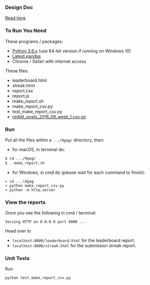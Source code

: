 ### Design Doc
[Read here](https://github.com/chunchuck2000/reddit_posts/blob/master/DESGIN_DOC.md)

### To Run You Need
These programs / packages:
* [Python 3.6.x](https://www.python.org/downloads/) (use 64-bit version if running on Windows 10)
* [Latest pandas](https://pandas.pydata.org/pandas-docs/stable/install.html)
* Chrome / Safari with internet access

These files:
* leaderboard.html
* streak.html
* report.css
* report.js
* make_report.sh
* make_report_csv.py
* test_make_report_csv.py
* [reddit_posts_2016_09_week_1.csv.gz](https://storage.googleapis.com/data_interview/reddit_posts_2016_09_week1/reddit_posts_2016_09_week_1.csv.gz)

### Run 
Put all the files within a ```.../9gag/``` directory, then:
* for macOS, in terminal do:
``` bash
$ cd .../9gag/
$ . make_report.sh
```
* for Windows, in cmd do (please wait for each command to finish):
```batch
> cd ...\9gag
> python make_report_csv.py
> python -m http.server
```

### View the reports
Once you see the following in cmd / terminal:
```
Serving HTTP on 0.0.0.0 port 8000 ...
```
Head over to
* ```localhost:8000/leaderboard.html``` for the leaderboard report.
* ```localhost:8000/streak.html``` for the submission streak report.

### Unit Tests
Run
``` bash
python test_make_report_csv.py
```
